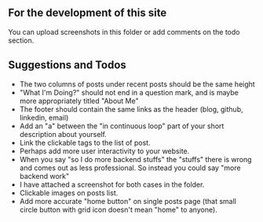 For the development of this site
---
You can upload screenshots in this folder or add comments on the todo section.



Suggestions and Todos
-----

- The two columns of posts under recent posts should be the same height
- "What I'm Doing?" should not end in a question mark, and is maybe more appropriately titled "About Me"
- The footer should contain the same links as the header (blog, github, linkedin, email)
- Add an "a" between the "in continuous loop" part of your short description about yourself.
- Link the clickable tags to the list of post.
- Perhaps add more user interactivity to your website.
- When you say "so I do more backend stuffs" the "stuffs" there is wrong and comes out as less professional. So instead you could say "more backend work"
- I have attached a screenshot for both cases in the folder.
- Clickable images on posts list.
- Add more accurate "home button" on single posts page (that small circle button with grid icon doesn't mean "home" to anyone).
